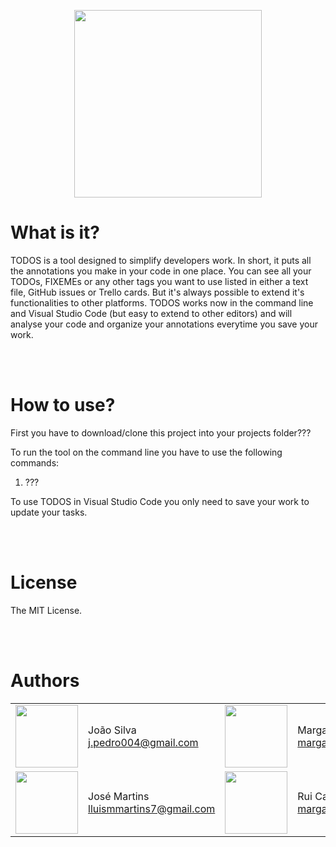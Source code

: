 <p align="center">
  <img src="https://github.com/portosummerofcode/break/blob/master/logo.png" width="300">
</p>


# What is it?
TODOS is a tool designed to simplify developers work. In short, it puts all the annotations you make in your code in one place. You can see all your TODOs, FIXEMEs or any other tags you want to use listed in either a text file, GitHub issues or Trello cards. But it's always possible to extend it's functionalities to other platforms. TODOS works now in the command line and Visual Studio Code (but easy to extend to other editors) and will analyse your code and organize your annotations everytime you save your work.

<br><br>

# How to use?
First you have to download/clone this project into your projects folder???
<br>

To run the tool on the command line you have to use the following commands:

1. ???




To use TODOS in Visual Studio Code you only need to save your work to update your tasks.

<br><br>

# License

The MIT License.

<br><br>

# Authors

<table rules=none>
  <tr>
    <td>
      <img src="https://avatars1.githubusercontent.com/u/15276733?v=4&s=400" width="100">
    </td>
    <td>
      João Silva<br />
      <a href="mailto:kontakt@wojtekmaj.pl">j.pedro004@gmail.com</a><br />
    </td>
    <td>
      <img src="https://avatars0.githubusercontent.com/u/17434192?v=4&s=400" width="100">
    </td>
    <td>
      Margarida Viterbo<br />
      <a href="mailto:kontakt@wojtekmaj.pl">margaridaviterbo@hotmail.com</a><br />
    </td>
  </tr>
  <tr>
    <td>
      <img src="https://avatars3.githubusercontent.com/u/12536106?v=4&s=400" width="100">
    </td>
    <td>
      José Martins<br />
      <a href="mailto:kontakt@wojtekmaj.pl">lluismmartins7@gmail.com</a><br />
    </td>
    <td>
      <img src="https://avatars0.githubusercontent.com/u/17434192?v=4&s=400" width="100">
    </td>
    <td>
      Rui Carvalho<br />
      <a href="mailto:kontakt@wojtekmaj.pl">margaridaviterbo@hotmail.com</a><br />
    </td>
  </tr>
</table>


 
